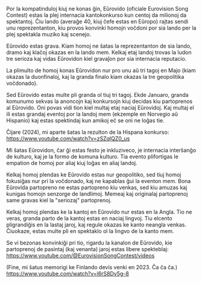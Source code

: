 Por la kompatinduloj kiuj ne konas ĝin, Eŭrovido (oficiale Eurovision Song Contest) estas la plej internacia kantokonkurso kun centoj da milionoj da spektantoj. Ĉiu lando (averaĝe 40, kiuj ĉefe estas en Eŭropo) rajtas sendi unu reprezentanton, kiu provos konvinki homojn voĉdoni por sia lando per la plej spektakla muziko kaj scenejo.

Eŭrovido estas grava. Kiam homoj ne ŝatas la reprezentanton de sia lando, dramo kaj klaĉoj okazas en la lando mem. Kelkaj etaj landoj trovas la ludon tre serioza kaj vidas Eŭrovidon kiel gravaĵon por sia internacia reputacio.

La plimulto de homoj konas Eŭrovidon nur pro unu aŭ tri tagoj en Majo (kiam okazas la duonfinaloj, kaj la granda finalo kiam okazas la tre geopolitika voĉdonado).

Sed Eŭrovido estas multe pli granda ol tiuj tri tagoj. Ekde Januaro, granda komunumo sekvas la anoncojn kaj konkursojn kiuj decidas kiu partoprenos al Eŭrovido. Oni povas vidi tion kiel multaj etaj naciaj Eŭrovidoj. Kaj multaj el ili estas grandaj eventoj por la landoj mem (ekzemple en Norvegio aŭ Hispanio) kaj estas spektindaj kun amikoj eĉ se oni ne loĝas tie.

Ĉijare (2024), mi aparte ŝatas la rezulton de la Hispana konkurso: https://www.youtube.com/watch?v=zSZqlQZ0_us

Mi ŝatas Eŭrovidon, ĉar ĝi estas festo je inkluziveco, je internacia interŝanĝo de kulturo, kaj je la formo de komuna kulturo. Tia evento plifortigas le empation de homoj por aliaj kiuj loĝas en aliaj landoj.

Kelkaj homoj plendas ke Eŭrovido estas nur geopolitiko, sed tiuj homoj fokusiĝas nur pri la voĉdonado, kaj ne kapablas ĝui la eventon mem. Bona Eŭrovida partopreno ne estas partopreno kiu venkas, sed kiu amuzas kaj kunigas homojn senzorge de landlimoj. Memeaj kaj originalaj partoprenoj same gravas kiel la "seriozaj" partoprenoj.

Kelkaj homoj plendas ke la kantoj en Eŭrovido nur estas en la Angla. Tio ne veras, granda parto de la kantoj estas en naciaj lingvoj. Tiu elcento pligrandiĝis en la lastaj jaroj, kaj regule okazas ke kanto neangla venkas. Ĉiuokaze, estas multe pli en spektaklo ol la lingvo de la kanto mem.

Se vi bezonas konvinkiĝi pri tio, rigardu la kanalon de Eŭrovido, kie partoprenoj de pasintaj (kaj venanta) jaroj estas libere spekteblaj: https://www.youtube.com/@EurovisionSongContest/videos

(Fine, mi ŝatus memorigi ke Finlando devis venki en 2023. Ĉa ĉa ĉa.)
https://www.youtube.com/watch?v=l6rS8Dv5g-8
